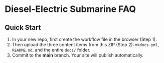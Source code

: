 # Diesel-Electric Submarine FAQ

## Quick Start
1. In your new repo, first create the workflow file in the browser (Step 1).
2. Then upload the three content items from this ZIP (Step 2): `mkdocs.yml`, `README.md`, and the entire `docs/` folder.
3. Commit to the **main** branch. Your site will publish automatically.
